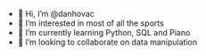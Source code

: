- 👋 Hi, I’m @danhovac
- 👀 I’m interested in most of all the sports
- 🌱 I’m currently learning Python, SQL and Piano
- 💞️ I’m looking to collaborate on data manipulation 

<!---
danhovac/danhovac is a ✨ special ✨ repository because its `README.md` (this file) appears on your GitHub profile.
You can click the Preview link to take a look at your changes.
--->
